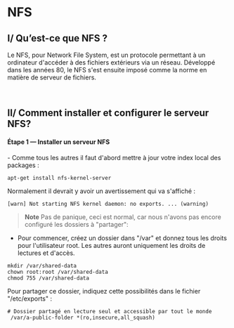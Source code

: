 #   NFS

## I/ Qu’est-ce que NFS ? <br>
<p>
Le NFS, pour Network File System, est un protocole permettant à un ordinateur d'accéder à des fichiers extérieurs via un réseau.
Développé dans les années 80, le NFS s'est ensuite imposé comme la norme en matière de serveur de fichiers.
</p> 
<br>

## II/ Comment installer et configurer le serveur NFS?

<h4> Étape 1 —  Installer un serveur NFS </h4>
   - Comme tous les autres il faut d'abord mettre à jour votre index local des packages :
       
    apt-get install nfs-kernel-server
    

  Normalement il devrait y avoir un avertissement qui va s'affiché :
  
    [warn] Not starting NFS kernel daemon: no exports. ... (warning)
    
> **Note** Pas de panique, ceci est normal, car nous n'avons pas encore configuré les dossiers à "partager":

   
   - Pour commencer, créez un dossier dans "/var" et donnez tous les droits pour l'utilisateur root. Les autres auront uniquement les droits de lectures et d'accès.
       
    mkdir /var/shared-data
    chown root:root /var/shared-data
    chmod 755 /var/shared-data
    

  Pour partager ce dossier, indiquez cette possibilités dans le fichier "/etc/exports" :
  
    # Dossier partagé en lecture seul et accessible par tout le monde
     /var/a-public-folder *(ro,insecure,all_squash)
    
